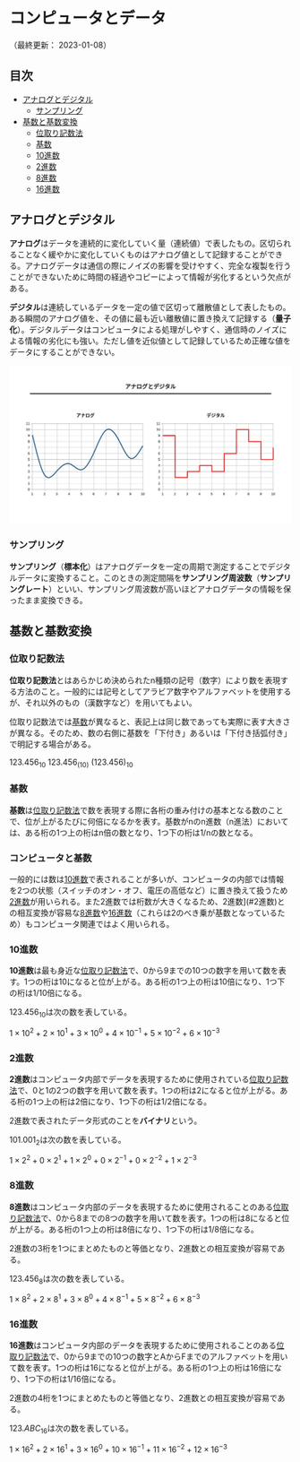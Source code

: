 # コンピュータとデータ

（最終更新： 2023-01-08）


## 目次

- [アナログとデジタル](#アナログとデジタル)
	- [サンプリング](#サンプリング)
- [基数と基数変換](#基数と基数変換)
	- [位取り記数法](#位取り記数法)
	- [基数](#基数)
	- [10進数](#10進数)
	- [2進数](#2進数)
	- [8進数](#8進数)
	- [16進数](#16進数)


## アナログとデジタル

**アナログ**はデータを連続的に変化していく量（連続値）で表したもの。区切られることなく緩やかに変化していくものはアナログ値として記録することができる。アナログデータは通信の際にノイズの影響を受けやすく、完全な複製を行うことができないために時間の経過やコピーによって情報が劣化するという欠点がある。

**デジタル**は連続しているデータを一定の値で区切って離散値として表したもの。ある瞬間のアナログ値を、その値に最も近い離散値に置き換えて記録する（**量子化**）。デジタルデータはコンピュータによる処理がしやすく、通信時のノイズによる情報の劣化にも強い。ただし値を近似値として記録しているため正確な値をデータにすることができない。

![アナログとデジタル](../assets/images/analog_and_digital.jpg)

### サンプリング

**サンプリング**（**標本化**）はアナログデータを一定の周期で測定することでデジタルデータに変換すること。このときの測定間隔を**サンプリング周波数**（**サンプリングレート**）といい、サンプリング周波数が高いほどアナログデータの情報を保ったまま変換できる。


## 基数と基数変換

### 位取り記数法

**位取り記数法**とはあらかじめ決められたn種類の記号（数字）により数を表現する方法のこと。一般的には記号としてアラビア数字やアルファベットを使用するが、それ以外のもの（漢数字など）を用いてもよい。

位取り記数法では[基数](#基数)が異なると、表記上は同じ数であっても実際に表す大きさが異なる。そのため、数の右側に基数を「下付き」あるいは「下付き括弧付き」で明記する場合がある。

$123.456_{10}$
$123.456_({10})$
$(123.456)_{10}$

### 基数

**基数**は[位取り記数法](#位取り記数法)で数を表現する際に各桁の重み付けの基本となる数のことで、位が上がるたびに何倍になるかを表す。基数がnのn進数（n進法）においては、ある桁の1つ上の桁はn倍の数となり、1つ下の桁は1/nの数となる。

### コンピュータと基数

一般的には数は[10進数](#10進数)で表されることが多いが、コンピュータの内部では情報を2つの状態（スイッチのオン・オフ、電圧の高低など）に置き換えて扱うため[2進数](#2進数)が用いられる。また2進数では桁数が大きくなるため、2進数](#2進数)との相互変換が容易な[8進数](#8進数)や[16進数](#16進数)（これらは2のべき乗が基数となっているため）もコンピュータ関連ではよく用いられる。

### 10進数

**10進数**は最も身近な[位取り記数法](#位取り記数法)で、0から9までの10つの数字を用いて数を表す。1つの桁は10になると位が上がる。ある桁の1つ上の桁は10倍になり、1つ下の桁は1/10倍になる。

$123.456_{10}$は次の数を表している。

$1 \times 10^2 + 2 \times 10^1 + 3 \times 10^0 + 4 \times 10^{-1} + 5 \times 10^{-2} + 6 \times 10^{-3}$

### 2進数

**2進数**はコンピュータ内部でデータを表現するために使用されている[位取り記数法](#位取り記数法)で、0と1の2つの数字を用いて数を表す。1つの桁は2になると位が上がる。ある桁の1つ上の桁は2倍になり、1つ下の桁は1/2倍になる。

2進数で表されたデータ形式のことを**バイナリ**という。

$101.001_2$は次の数を表している。

$1 \times 2^2 + 0 \times 2^1 + 1 \times 2^0 + 0 \times 2^{-1} + 0 \times 2^{-2} + 1 \times 2^{-3}$

### 8進数

**8進数**はコンピュータ内部のデータを表現するために使用されることのある[位取り記数法](#位取り記数法)で、0から8までの8つの数字を用いて数を表す。1つの桁は8になると位が上がる。ある桁の1つ上の桁は8倍になり、1つ下の桁は1/8倍になる。

2進数の3桁を1つにまとめたものと等価となり、2進数との相互変換が容易である。

$123.456_8$は次の数を表している。

$1 \times 8^2 + 2 \times 8^1 + 3 \times 8^0 + 4 \times 8^{-1} + 5 \times 8^{-2} + 6 \times 8^{-3}$

### 16進数

**16進数**はコンピュータ内部のデータを表現するために使用されることのある[位取り記数法](#位取り記数法)で、0から9までの10つの数字とAからFまでのアルファベットを用いて数を表す。1つの桁は16になると位が上がる。ある桁の1つ上の桁は16倍になり、1つ下の桁は1/16倍になる。

2進数の4桁を1つにまとめたものと等価となり、2進数との相互変換が容易である。

$123.ABC_{16}$は次の数を表している。

$1 \times 16^2 + 2 \times 16^1 + 3 \times 16^0 + 10 \times 16^{-1} + 11 \times 16^{-2} + 12 \times 16^{-3}$
